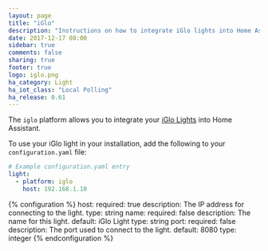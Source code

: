 ```yaml
---
layout: page
title: "iGlo"
description: "Instructions on how to integrate iGlo lights into Home Assistant."
date: 2017-12-17 08:00
sidebar: true
comments: false
sharing: true
footer: true
logo: iglo.png
ha_category: Light
ha_iot_class: "Local Polling"
ha_release: 0.61
---
```


The `iglo` platform allows you to integrate your [iGlo Lights](https://www.youtube.com/watch?v=oHTS9ji_v-s) into Home Assistant.

To use your iGlo light in your installation, add the following to your `configuration.yaml` file:

```yaml
# Example configuration.yaml entry
light:
  - platform: iglo
    host: 192.168.1.10
```

{% configuration %}
host:
  required: true
  description: The IP address for connecting to the light.
  type: string
name:
  required: false
  description: The name for this light.
  default: iGlo Light
  type: string
port:
  required: false
  description: The port used to connect to the light.
  default: 8080
  type: integer
{% endconfiguration %}
